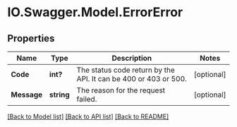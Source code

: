 # IO.Swagger.Model.ErrorError
## Properties

Name | Type | Description | Notes
------------ | ------------- | ------------- | -------------
**Code** | **int?** | The status code return by the API. It can be 400 or 403 or 500. | [optional] 
**Message** | **string** | The reason for the request failed. | [optional] 

[[Back to Model list]](../README.md#documentation-for-models) [[Back to API list]](../README.md#documentation-for-api-endpoints) [[Back to README]](../README.md)

